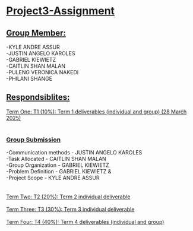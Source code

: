 # <ins>Project3-Assignment </ins>

## <ins>Group Member:</ins><br/>
  -KYLE ANDRE ASSUR<br/>
  -JUSTIN ANGELO KAROLES<br/>
  -GABRIEL KIEWIETZ<br/>
  -CAITLIN SHAN MALAN<br/>
  -PULENG VERONICA NAKEDI<br/>
  -PHILANI SHANGE<br/>

## <ins>Respondsiblites:</ins><br/>
<ins>Term One: T1 (10%): Term 1 deliverables (individual and group) (28 March 2025)</ins><br/> 
<br/>
### <ins>Group Submission</ins>
-Communication methods - JUSTIN ANGELO KAROLES<br/>
-Task Allocated - CAITLIN SHAN MALAN<br/>
-Group Organization - GABRIEL KIEWIETZ<br/>
-Problem Definition - GABRIEL KIEWIETZ & <br/>
-Project Scope - KYLE ANDRE ASSUR<br/>
</br>
</br>
<ins>Term Two: T2 (20%): Term 2 individual deliverable</ins><br/>
<br/>
<ins>Term Three: T3 (30%): Term 3 individual deliverable</ins><br/>
<br/>
<ins>Term Four: T4 (40%): Term 4 deliverables (individual and group)</ins><br/>
<br/>
